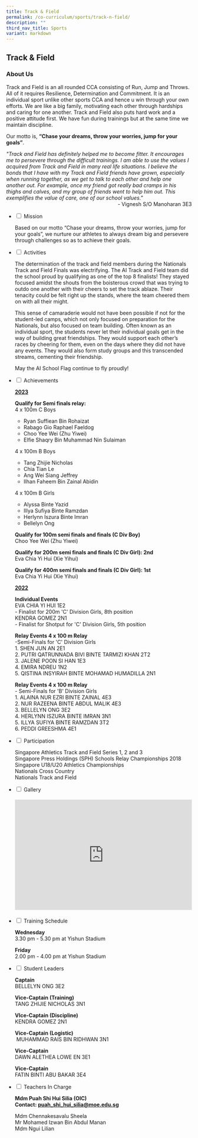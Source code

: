 ```yaml
---
title: Track & Field
permalink: /co-curriculum/sports/track-n-field/
description: ""
third_nav_title: Sports
variant: markdown
---
```

## Track &amp; Field
### About Us
<p>Track and Field is an all rounded CCA consisting of Run, Jump and Throws. All of it requires Resilience, Determination and Commitment. It is an individual sport unlike other sports CCA and hence u win through your own efforts. We are like a big family, motivating each other through hardships and caring for one another. Track and Field also puts hard work and a positive attitude first. We have fun during trainings but at the same time we maintain discipline.&nbsp;</p>
<p>Our motto is,&nbsp;<strong>“Chase your dreams, throw your worries, jump for your goals”</strong>.&nbsp;</p>


<div><em>"Track and Field has definitely helped me to become fitter. It encourages me to persevere through the difficult trainings. I am able to use the values I acquired from Track and Field in many real life situations. I believe the bonds that I have with my Track and Field friends have grown, especially when running together, as we get to talk to each other and help one another out. For example, once my friend got really bad cramps in his thighs and calves, and my group of friends went to help him out. This exemplifies the value of care, one of our school values."</em></div>
<div style="text-align: right;">- Vignesh S/O Manoharan 3E3</div>

<ul class="jekyllcodex_accordion">
<li><input id="accordion1" type="checkbox"> <label for="accordion1">Mission</label>
<div>
<p>Based on our motto “Chase your dreams, throw your worries, jump for your goals”, we nurture our athletes to always dream big and persevere through challenges so as to achieve their goals.</p>
</div>
</li>
<li><input id="accordion2" type="checkbox"> <label for="accordion2">Activities</label>
<div>
<p>The determination of the track and field members during the Nationals Track and Field Finals was electrifying. The AI Track and Field team did the school proud by qualifying as one of the top 8 finalists! They stayed focused amidst the shouts from the boisterous crowd that was trying to outdo one another with their cheers to set the track ablaze. Their tenacity could be felt right up the stands, where the team cheered them on with all their might.</p>
<p>This sense of camaraderie would not have been possible if not for the student-led camps, which not only focused on preparation for the Nationals, but also focused on team building. Often known as an individual sport, the students never let their individual goals get in the way of building great friendships. They would support each other’s races by cheering for them, even on the days where they did not have any events. They would also form study groups and this transcended streams, cementing their friendship.</p>
<p>May the AI School Flag continue to fly proudly!&nbsp;</p>
</div>
</li>
<li><input id="accordion3" type="checkbox"> <label for="accordion3">Achievements</label>
<div>
<p><u><strong>2023</strong></u></p>
<strong>Qualify for Semi finals relay:<br></strong>4 x 100m C Boys<br>
<ul>
<li>Ryan Suffiean Bin Rohaizat
</li><li>Rabago Gio Raphael Faeldog
</li><li>Choo Yee Wei (Zhu Yiwei)
</li><li>Elfie Shaqry Bin Muhammad Nin Sulaiman
</li></ul>
<p>4 x 100m B Boys<br>
</p><ul>
<li>Tang Zhijie Nicholas
</li><li>Chia Tian Le
</li><li>Ang Wei Siang Jeffrey
</li><li>Ilhan Faheem Bin Zainal Abidin
</li></ul>
<p></p>
<p>4 x 100m B Girls<br>
</p><ul>
<li>Alyssa Binte Yazid
</li><li>Illya Sufiya Binte Ramzdan
</li><li>Herlynn Iszura Binte Imran
</li><li>Bellelyn Ong
</li></ul>
<p></p>
<p><strong>Qualify for 100m semi finals and finals (C Div Boy)</strong>
<br>Choo Yee Wei (Zhu Yiwei)</p>
<p><strong>Qualify for 200m semi finals and finals (C Div Girl): 2nd</strong>
<br>Eva Chia Yi Hui (Xie Yihui)</p>
<p><strong>Qualify for 400m semi finals and finals (C Div Girl): 1st</strong>
<br>Eva Chia Yi Hui (Xie Yihui)</p>
	
<p><u><strong>2022</strong></u></p>
<strong>Individual Events<br></strong>EVA CHIA YI HUI 1E2<br>- Finalist for 200m 'C' Division Girls, 8th position<br>KENDRA GOMEZ 2N1<br>- Finalist for Shotput for 'C' Division Girls, 5th position
	<p><strong>Relay Events 4 x 100 m Relay<br></strong>-Semi-Finals for 'C' Division Girls<br>
1. SHEN JUN AN 2E1<br>
2. PUTRI QATRUNNADA BIVI BINTE TARMIZI KHAN 2T2<br>
3. JALENE POON SI HAN 1E3<br>
4. EMIRA NDREU 1N2<br>
5. QISTINA INSYIRAH BINTE MOHAMAD HUMADILLA 2N1<br></p>
	
<p><strong>Relay Events 4 x 100 m Relay</strong><br>
- Semi-Finals for 'B' Division Girls<br>
1. ALAINA NUR EZRI BINTE ZAINAL 4E3<br>
2. NUR RAZEENA BINTE ABDUL MALIK 4E3<br>
3. BELLELYN ONG 3E2<br>
4. HERLYNN ISZURA BINTE IMRAN 3N1<br>
5. ILLYA SUFIYA BINTE RAMZDAN 3T2<br>
6. PEDDI GREESHMA 4E1<br></p>
	</div>
</li>

	
<li><input id="accordion4" type="checkbox"> <label for="accordion4">Participation</label>
<div>
<p>Singapore Athletics Track and Field Series 1, 2 and 3<br>Singapore Press Holdings (SPH) Schools Relay Championships 2018<br>Singapore U18/U20 Athletics Championships<br>Nationals Cross Country<br>Nationals Track and Field</p>
</div>
</li>
<li><input id="accordion5" type="checkbox"> <label for="accordion5">Gallery</label>
<div>
<h4><center><iframe src="https://docs.google.com/presentation/d/e/2PACX-1vRj2UUGSiG5UD6BuTFzlH2Y-e6VF_JjEHFH5ad3LhsWGRWDK60eW5MAxtzdUEybkW9Glv9KtkzPdqA9/embed?start=false&amp;loop=false&amp;delayms=5000" frameborder="0" width="480" height="299" allowfullscreen="true"></iframe></center></h4>
</div>
</li>
<li><input id="accordion6" type="checkbox"> <label for="accordion6">Training Schedule</label>
<div>
<p><strong>Wednesday<br></strong>3.30 pm - 5.30 pm at Yishun Stadium</p>
<p><strong>Friday<br></strong>2.00 pm - 4.00 pm at Yishun Stadium</p>
</div>
</li>
<li><input id="accordion7" type="checkbox"> <label for="accordion7">Student Leaders</label>
<div>
<p><strong>Captain<br></strong>BELLELYN ONG 3E2</p>
<p><strong>Vice-Captain (Training)<br></strong>TANG ZHIJIE NICHOLAS 3N1</p>
<p><strong>VIce-Captain (Discipline)<br></strong>KENDRA GOMEZ 2N1</p>
<p><strong>Vice-Captain (Logistic)<br></strong>&nbsp;MUHAMMAD RAIS BIN RIDHWAN 3N1</p>
<p><strong>Vice-Captain<br></strong>DAWN ALETHEA LOWE EN 3E1</p>
<p><strong>Vice-Captain<br></strong>FATIN BINTI ABU BAKAR 3E4</p>
</div>
</li>
<li><input id="accordion8" type="checkbox"> <label for="accordion8">Teachers In Charge</label>
<div>
<p><strong>Mdm Puah Shi Hui Silia&nbsp;</strong><strong>(OIC)<br></strong><strong>Contact:&nbsp;<a href="mailto:puah_shi_hui_silia@moe.edu.sg" target="">puah_shi_hui_silia@moe.edu.sg</a></strong></p>
<p>Mdm Chennakesavalu Sheela<br>Mr Mohamed Izwan Bin Abdul Manan<br>Mdm Ngui Lilian</p>
</div>
</li>
</ul>